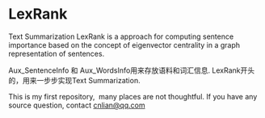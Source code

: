 # LexRank
Text Summarization
LexRank is a approach for computing sentence importance based on the concept of eigenvector centrality in a graph representation of sentences.

Aux_SentenceInfo 和 Aux_WordsInfo用来存放语料和词汇信息.
LexRank开头的，用来一步步实现Text Summarization.

This is my first repository,  many places are not thoughtful. If you have any source question, contact cnlian@qq.com
